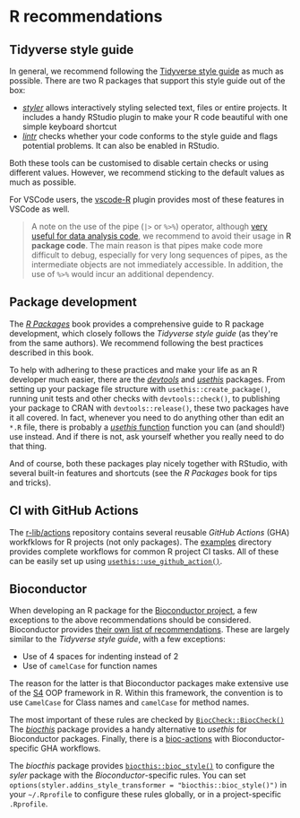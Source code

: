 # R recommendations

## Tidyverse style guide

In general, we recommend following the [Tidyverse style guide](https://style.tidyverse.org/) as much as possible. There
are two R packages that support this style guide out of the box:

- [_styler_](http://styler.r-lib.org/) allows interactively styling selected text, files or entire projects. It includes
  a handy RStudio plugin to make your R code beautiful with one simple keyboard shortcut
- [_lintr_](https://github.com/jimhester/lintr) checks whether your code conforms to the style guide and flags potential
  problems. It can also be enabled in RStudio.

Both these tools can be customised to disable certain checks or using different values. However, we recommend sticking
to the default values as much as possible.

For VSCode users, the [vscode-R](https://code.visualstudio.com/docs/languages/r) plugin provides most of these features
in VSCode as well.

> A note on the use of the pipe (`|>` or `%>%`) operator, although
> [very useful for data analysis code](https://r4ds.hadley.nz/workflow-style.html#sec-pipes), we recommend to avoid
> their usage in **R package code**. The main reason is that pipes make code more difficult to debug, especially for
> very long sequences of pipes, as the intermediate objects are not immediately accessible. In addition, the use of
> `%>%` would incur an additional dependency.

## Package development

The [_R Packages_](https://r-pkgs.org/) book provides a comprehensive guide to R package development, which closely
follows the _Tidyverse style guide_ (as they're from the same authors). We recommend following the best practices
described in this book.

To help with adhering to these practices and make your life as an R developer much easier, there are the
[_devtools_](https://devtools.r-lib.org/) and [_usethis_](https://usethis.r-lib.org/) packages. From setting up your
package file structure with `usethis::create_package()`, running unit tests and other checks with `devtools::check()`,
to publishing your package to CRAN with `devtools::release()`, these two packages have it all covered. In fact, whenever
you need to do anything other than edit an `*.R` file, there is probably a
[_usethis_ function](https://usethis.r-lib.org/reference/index.html) function you can (and should!) use instead. And if
there is not, ask yourself whether you really need to do that thing.

And of course, both these packages play nicely together with RStudio, with several built-in features and shortcuts (see
the _R Packages_ book for tips and tricks).

## CI with GitHub Actions

The [r-lib/actions](https://github.com/r-lib/actions) repository contains several reusable _GitHub Actions_ (GHA)
workfklows for R projects (not only packages). The [examples](https://github.com/r-lib/actions/tree/v2/examples)
directory provides complete workflows for common R project CI tasks. All of these can be easily set up using
[`usethis::use_github_action()`](https://usethis.r-lib.org/reference/use_github_action.html).

## Bioconductor

When developing an R package for the [Bioconductor project](https://bioconductor.org/), a few exceptions to the above
recommendations should be considered. Bioconductor provides
[their own list of recommendations](https://contributions.bioconductor.org/r-code.html). These are largely similar to
the _Tidyverse style guide_, with a few exceptions:

- Use of 4 spaces for indenting instead of 2
- Use of `camelCase` for function names

The reason for the latter is that Bioconductor packages make extensive use of the [S4](https://adv-r.hadley.nz/s4) OOP
framework in R. Within this framework, the convention is to use `CamelCase` for Class names and `camelCase` for method
names.

The most important of these rules are checked by
[`BiocCheck::BiocCheck()`](https://bioconductor.org/packages/release/bioc/html/BiocCheck.html) The
[_biocthis_](https://bioconductor.org/packages/release/bioc/html/biocthis.html) package provides a handy alternative to
_usethis_ for Bioconductor packages. Finally, there is a [bioc-actions](https://github.com/grimbough/bioc-actions) with
Bioconductor-specific GHA workflows.

The _biocthis_ package provides
[`biocthis::bioc_style()`](https://lcolladotor.github.io/biocthis/reference/bioc_style.html) to configure the _syler_
package with the _Bioconductor_-specific rules. You can set
`options(styler.addins_style_transformer = "biocthis::bioc_style()")` in your `~/.Rprofile` to configure these rules
globally, or in a project-specific `.Rprofile`.

